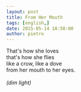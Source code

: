 ```yaml
---
layout: post
title: From Her Mouth
tags: [english,]
date: 2015-05-14 18:50:00
author: pietro
---
```

That's how she loves<br/>that's how she flies<br/>like a crow, like a dove<br/>from her mouth to her eyes.<br/><br/><i>(dim light)</i>
